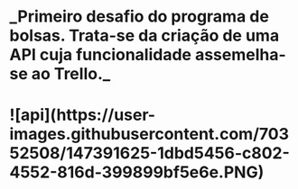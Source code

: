 <h1> _Primeiro desafio do programa de bolsas. Trata-se da criação de uma API cuja funcionalidade assemelha-se ao Trello._</h1>
<h1>![api](https://user-images.githubusercontent.com/70352508/147391625-1dbd5456-c802-4552-816d-399899bf5e6e.PNG)</h1>
